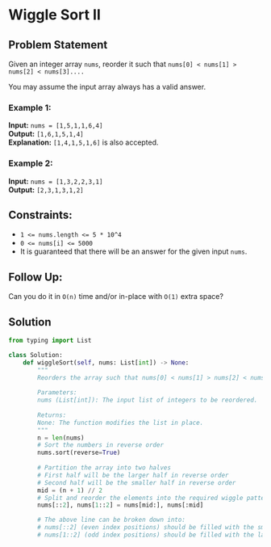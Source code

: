 # Wiggle Sort II

## Problem Statement

Given an integer array `nums`, reorder it such that `nums[0] < nums[1] > nums[2] < nums[3]....`

You may assume the input array always has a valid answer.

### Example 1:

**Input:** `nums = [1,5,1,1,6,4]`  
**Output:** `[1,6,1,5,1,4]`  
**Explanation:** `[1,4,1,5,1,6]` is also accepted.

### Example 2:

**Input:** `nums = [1,3,2,2,3,1]`  
**Output:** `[2,3,1,3,1,2]`  

## Constraints:

- `1 <= nums.length <= 5 * 10^4`
- `0 <= nums[i] <= 5000`
- It is guaranteed that there will be an answer for the given input `nums`.

## Follow Up:

Can you do it in `O(n)` time and/or in-place with `O(1)` extra space?

## Solution

```python
from typing import List

class Solution:
    def wiggleSort(self, nums: List[int]) -> None:
        """
        Reorders the array such that nums[0] < nums[1] > nums[2] < nums[3]....
        
        Parameters:
        nums (List[int]): The input list of integers to be reordered.
        
        Returns:
        None: The function modifies the list in place.
        """
        n = len(nums)
        # Sort the numbers in reverse order
        nums.sort(reverse=True)
        
        # Partition the array into two halves
        # First half will be the larger half in reverse order
        # Second half will be the smaller half in reverse order
        mid = (n + 1) // 2
        # Split and reorder the elements into the required wiggle pattern
        nums[::2], nums[1::2] = nums[mid:], nums[:mid]

        # The above line can be broken down into:
        # nums[::2] (even index positions) should be filled with the smaller half
        # nums[1::2] (odd index positions) should be filled with the larger half
